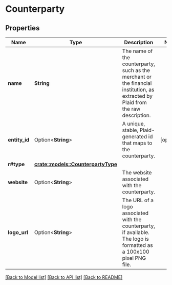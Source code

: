 # Counterparty

## Properties

Name | Type | Description | Notes
------------ | ------------- | ------------- | -------------
**name** | **String** | The name of the counterparty, such as the merchant or the financial institution, as extracted by Plaid from the raw description. | 
**entity_id** | Option<**String**> | A unique, stable, Plaid-generated id that maps to the counterparty. | [optional]
**r#type** | [**crate::models::CounterpartyType**](CounterpartyType.md) |  | 
**website** | Option<**String**> | The website associated with the counterparty. | 
**logo_url** | Option<**String**> | The URL of a logo associated with the counterparty, if available. The logo is formatted as a 100x100 pixel PNG file. | 

[[Back to Model list]](../README.md#documentation-for-models) [[Back to API list]](../README.md#documentation-for-api-endpoints) [[Back to README]](../README.md)


